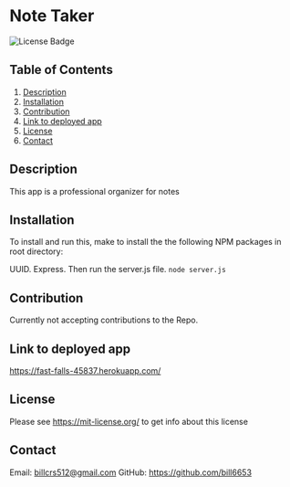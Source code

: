 # Note Taker
![License Badge](https://shields.io/badge/license-MIT-green)
## Table of Contents
1. [Description](#description)
2. [Installation](#installation)
3. [Contribution](#contribution)
4. [Link to deployed app](#linktodeployedapp)
5. [License](#license)
6. [Contact](#contact)

## Description
This app is a professional organizer for notes



## Installation
To install and run this, make to install the the following NPM packages in root directory:

UUID.
Express.
Then run the server.js file.
``` node server.js ```

## Contribution
Currently not accepting contributions to the Repo.


## Link to deployed app
https://fast-falls-45837.herokuapp.com/

## License
Please see https://mit-license.org/ to get info about this license

## Contact
Email: billcrs512@gmail.com
GitHub: https://github.com/bill6653